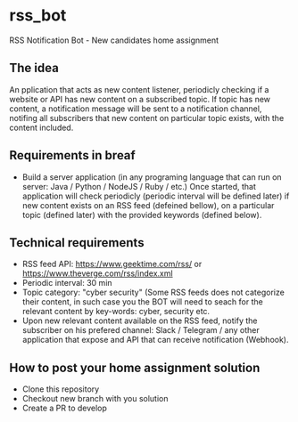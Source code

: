 # rss_bot
RSS Notification Bot - New candidates home assignment

## The idea
An pplication that acts as new content listener, periodicly checking if a website or API has new content on a subscribed topic. 
If topic has new content, a notification message will be sent to a notification channel, notifing all subscribers that new content on particular topic exists, with the content included.

## Requirements in breaf
* Build a server application (in any programing language that can run on server: Java / Python / NodeJS / Ruby / etc.)
  Once started, that application will check periodicly (periodic interval will be defined later) if new content exists on an RSS feed (defeined bellow), on a     particular topic (defined later) with the provided keywords (defined below).


## Technical requirements
* RSS feed API: https://www.geektime.com/rss/ or https://www.theverge.com/rss/index.xml
* Periodic interval: 30 min
* Topic category: "cyber security" (Some RSS feeds does not categorize their content, in such case you the BOT will need to seach for the relevant content by key-words: cyber, security etc.
* Upon new relevant content available on the RSS feed, notify the subscriber on his prefered channel: Slack / Telegram / any other application that expose and API that can receive notification (Webhook).

## How to post your home assignment solution
* Clone this repository
* Checkout new branch with you solution
* Create a PR to develop
